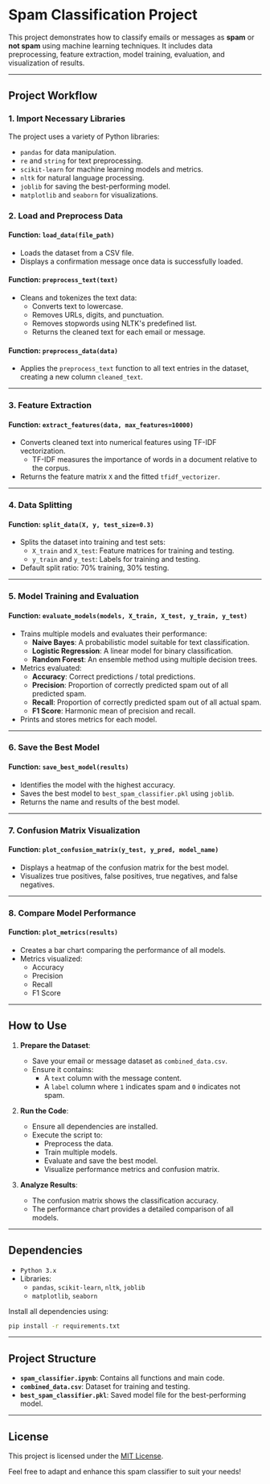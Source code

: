 # Spam Classification Project

This project demonstrates how to classify emails or messages as **spam** or **not spam** using machine learning techniques. It includes data preprocessing, feature extraction, model training, evaluation, and visualization of results.

---

## Project Workflow

### 1. Import Necessary Libraries
The project uses a variety of Python libraries:
- `pandas` for data manipulation.
- `re` and `string` for text preprocessing.
- `scikit-learn` for machine learning models and metrics.
- `nltk` for natural language processing.
- `joblib` for saving the best-performing model.
- `matplotlib` and `seaborn` for visualizations.

### 2. Load and Preprocess Data
#### **Function: `load_data(file_path)`**
- Loads the dataset from a CSV file.
- Displays a confirmation message once data is successfully loaded.

#### **Function: `preprocess_text(text)`**
- Cleans and tokenizes the text data:
  - Converts text to lowercase.
  - Removes URLs, digits, and punctuation.
  - Removes stopwords using NLTK's predefined list.
  - Returns the cleaned text for each email or message.

#### **Function: `preprocess_data(data)`**
- Applies the `preprocess_text` function to all text entries in the dataset, creating a new column `cleaned_text`.

---

### 3. Feature Extraction
#### **Function: `extract_features(data, max_features=10000)`**
- Converts cleaned text into numerical features using TF-IDF vectorization.
  - TF-IDF measures the importance of words in a document relative to the corpus.
- Returns the feature matrix `X` and the fitted `tfidf_vectorizer`.

---

### 4. Data Splitting
#### **Function: `split_data(X, y, test_size=0.3)`**
- Splits the dataset into training and test sets:
  - `X_train` and `X_test`: Feature matrices for training and testing.
  - `y_train` and `y_test`: Labels for training and testing.
- Default split ratio: 70% training, 30% testing.

---

### 5. Model Training and Evaluation
#### **Function: `evaluate_models(models, X_train, X_test, y_train, y_test)`**
- Trains multiple models and evaluates their performance:
  - **Naive Bayes**: A probabilistic model suitable for text classification.
  - **Logistic Regression**: A linear model for binary classification.
  - **Random Forest**: An ensemble method using multiple decision trees.
- Metrics evaluated:
  - **Accuracy**: Correct predictions / total predictions.
  - **Precision**: Proportion of correctly predicted spam out of all predicted spam.
  - **Recall**: Proportion of correctly predicted spam out of all actual spam.
  - **F1 Score**: Harmonic mean of precision and recall.
- Prints and stores metrics for each model.

---

### 6. Save the Best Model
#### **Function: `save_best_model(results)`**
- Identifies the model with the highest accuracy.
- Saves the best model to `best_spam_classifier.pkl` using `joblib`.
- Returns the name and results of the best model.

---

### 7. Confusion Matrix Visualization
#### **Function: `plot_confusion_matrix(y_test, y_pred, model_name)`**
- Displays a heatmap of the confusion matrix for the best model.
- Visualizes true positives, false positives, true negatives, and false negatives.

---

### 8. Compare Model Performance
#### **Function: `plot_metrics(results)`**
- Creates a bar chart comparing the performance of all models.
- Metrics visualized:
  - Accuracy
  - Precision
  - Recall
  - F1 Score

---

## How to Use

1. **Prepare the Dataset**:
   - Save your email or message dataset as `combined_data.csv`.
   - Ensure it contains:
     - A `text` column with the message content.
     - A `label` column where `1` indicates spam and `0` indicates not spam.

2. **Run the Code**:
   - Ensure all dependencies are installed.
   - Execute the script to:
     - Preprocess the data.
     - Train multiple models.
     - Evaluate and save the best model.
     - Visualize performance metrics and confusion matrix.

3. **Analyze Results**:
   - The confusion matrix shows the classification accuracy.
   - The performance chart provides a detailed comparison of all models.

---

## Dependencies
- `Python 3.x`
- Libraries:
  - `pandas`, `scikit-learn`, `nltk`, `joblib`
  - `matplotlib`, `seaborn`

Install all dependencies using:
```bash
pip install -r requirements.txt
```

---

## Project Structure
- **`spam_classifier.ipynb`**: Contains all functions and main code.
- **`combined_data.csv`**: Dataset for training and testing.
- **`best_spam_classifier.pkl`**: Saved model file for the best-performing model.

---

## License
This project is licensed under the [MIT License](LICENSE).

Feel free to adapt and enhance this spam classifier to suit your needs!
